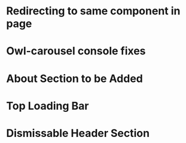 # Redirecting to same component in page

# Owl-carousel console fixes

# About Section to be Added

# Top Loading Bar

# Dismissable Header Section